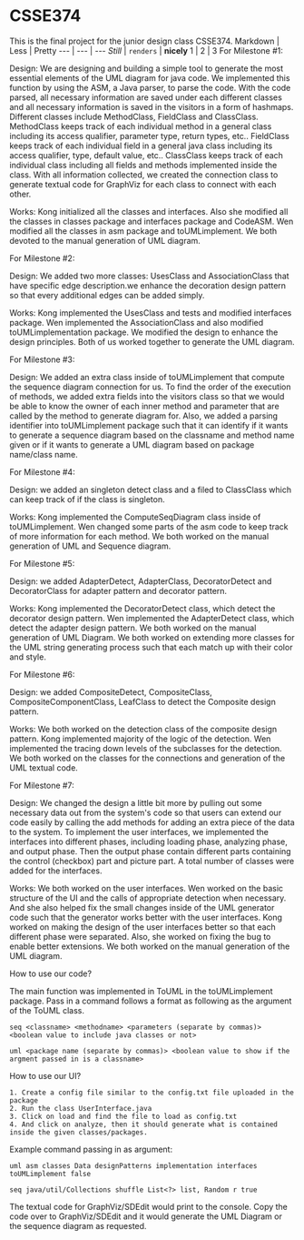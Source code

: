 # CSSE374
This is the final project for the junior design class CSSE374. 
Markdown | Less | Pretty
--- | --- | ---
*Still* | `renders` | **nicely**
1 | 2 | 3
For Milestone #1: 

Design:
	We are designing and building a simple tool to generate the most essential elements of the UML diagram for java code. We implemented this function by using the ASM, a Java parser, to parse the code. With the code parsed, all necessary information are saved under each different classes and all necessary information is saved in the visitors in a form of hashmaps. Different classes include MethodClass, FieldClass and ClassClass. MethodClass keeps track of each individual method in a general class including its access qualifier, parameter type, return types, etc.. FieldClass keeps track of each individual field in a general java class including its access qualifier, type, default value, etc.. ClassClass keeps track of each individual class including all fields and methods implemented inside the class. With all information collected, we created the connection class to generate textual code for GraphViz for each class to connect with each other. 
	
Works:
	Kong initialized all the classes and interfaces. Also she modified all the classes in classes package and interfaces package and CodeASM.
	Wen modified all the classes in asm package and toUMLimplement.
	We both devoted to the manual generation of UML diagram.
	
For Milestone #2:

Design: 
	We added two more classes: UsesClass and AssociationClass that have specific edge description.we enhance the decoration design pattern so that every additional edges can be added simply.
	
Works: 
	Kong implemented the UsesClass and tests and modified interfaces package.
	Wen implemented the AssociationClass and also modified toUMLimplementation package.
	We modified the design to enhance the design principles.
	Both of us worked together to generate the UML diagram.

For Milestone #3:

Design:
	We added an extra class inside of toUMLimplement that compute the sequence diagram connection for us. To find the order of the execution of methods, we added extra fields into the visitors class so that we would be able to know the owner of each inner method and parameter that are called by the method to generate diagram for. Also, we added a parsing identifier into toUMLimplement package such that it can identify if it wants to generate a sequence diagram based on the classname and method name given or if it wants to generate a UML diagram based on package name/class name.

For Milestone #4:

Design:
	we added an singleton detect class and a filed to ClassClass which can keep track of if the class is singleton.
	
Works:
	Kong implemented the ComputeSeqDiagram class inside of toUMLimplement.
	Wen changed some parts of the asm code to keep track of more information for each method.
	We both worked on the manual generation of UML and Sequence diagram.
	

For Milestone #5:

Design: 
	we added AdapterDetect, AdapterClass, DecoratorDetect and DecoratorClass for adapter pattern and decorator pattern.
	
Works:
	Kong implemented the DecoratorDetect class, which detect the decorator design pattern.
	Wen implemented the AdapterDetect class, which detect the adapter design pattern.
	We both worked on the manual generation of UML Diagram. We both worked on extending more classes for the UML string generating process such that each match up with their color and style.
	

For Milestone #6:

Design:
	we added CompositeDetect, CompositeClass, CompositeComponentClass, LeafClass to detect the Composite design pattern.
	
Works:
	We both worked on the detection class of the composite design pattern.
	Kong implemented majority of the logic of the detection.
	Wen implemented the tracing down levels of the subclasses for the detection.
	We both worked on the classes for the connections and generation of the UML textual code.
	
For Milestone #7:

Design:
	We changed the design a little bit more by pulling out some necessary data out from the system's code so that users can extend our code easily by calling the add methods for adding an extra piece of the data to the system. To implement the user interfaces, we implemented the interfaces into different phases, including loading phase, analyzing phase, and output phase. Then the output phase contain different parts containing the control (checkbox) part and picture part. A total number of classes were added for the interfaces.
	
Works:
	We both worked on the user interfaces.
	Wen worked on the basic structure of the UI and the calls of appropriate detection when necessary. And she also helped fix the small changes inside of the UML generator code such that the generator works better with the user interfaces.
	Kong worked on making the design of the user interfaces better so that each different phase were separated. Also, she worked on fixing the bug to enable better extensions. 
	We both worked on the manual generation of the UML diagram.

How to use our code?

The main function was implemented in ToUML in the toUMLimplement package. Pass in a command follows a format as following as the argument of the ToUML class. 
	
	seq <classname> <methodname> <parameters (separate by commas)> <boolean value to include java classes or not>
	
	uml <package name (separate by commas)> <boolean value to show if the argment passed in is a classname>
	
How to use our UI?

	1. Create a config file similar to the config.txt file uploaded in the package
	2. Run the class UserInterface.java
	3. Click on load and find the file to load as config.txt
	4. And click on analyze, then it should generate what is contained inside the given classes/packages.
	
Example command passing in as argument:
	
	uml asm classes Data designPatterns implementation interfaces toUMLimplement false
	
	seq java/util/Collections shuffle List<?> list, Random r true
	
The textual code for GraphViz/SDEdit would print to the console. Copy the code over to GraphViz/SDEdit and it would generate the UML Diagram or the sequence diagram as requested.

